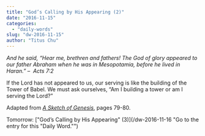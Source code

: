 ```yaml
---
title: "God’s Calling by His Appearing (2)"
date: "2016-11-15"
categories: 
  - "daily-words"
slug: "dw-2016-11-15"
author: "Titus Chu"
---
```


_And he said, “Hear me, brethren and fathers! The God of glory appeared to our father Abraham when he was in Mesopotamia, before he lived in Haran.”_ _–  Acts 7:2_

If the Lord has not appeared to us, our serving is like the building of the Tower of Babel. We must ask ourselves, “Am I building a tower or am I serving the Lord?”

Adapted from _[A Sketch of Genesis](/book-gen-sketch/ "Go to the listing for this book.")_, pages 79-80.

Tomorrow: ["God’s Calling by His Appearing" (3)](/dw-2016-11-16 "Go to the entry for this "Daily Word."")
